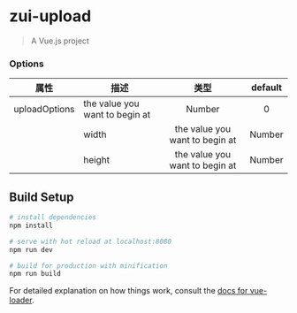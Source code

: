 # zui-upload

> A Vue.js project

### Options
|    属性    |    描述   |   类型   |	default	|
| -----------------   | ---------------- | :--------: | :----------: |
| uploadOptions     | the value you want to begin at  |Number | 0     |
|   |  width  | the value you want to begin at  |Number | 0     |
|    |  height  | the value you want to begin at  |Number | 0     |



## Build Setup

``` bash
# install dependencies
npm install

# serve with hot reload at localhost:8080
npm run dev

# build for production with minification
npm run build
```

For detailed explanation on how things work, consult the [docs for vue-loader](http://vuejs.github.io/vue-loader).
